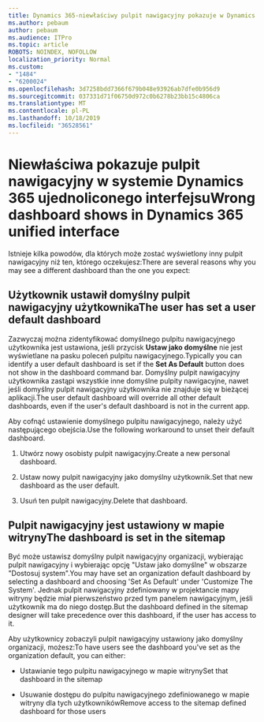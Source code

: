 ```yaml
---
title: Dynamics 365-niewłaściwy pulpit nawigacyjny pokazuje w Dynamics 365 Unified Interface
ms.author: pebaum
author: pebaum
ms.audience: ITPro
ms.topic: article
ROBOTS: NOINDEX, NOFOLLOW
localization_priority: Normal
ms.custom:
- "1484"
- "6200024"
ms.openlocfilehash: 3d7258bdd7366f679b048e93926ab7dfe0b956d9
ms.sourcegitcommit: 037331d71f06750d972c0b6278b23bb15c4806ca
ms.translationtype: MT
ms.contentlocale: pl-PL
ms.lasthandoff: 10/18/2019
ms.locfileid: "36528561"
---
```

# <a name="wrong-dashboard-shows-in-dynamics-365-unified-interface"></a><span data-ttu-id="ec45d-102">Niewłaściwa pokazuje pulpit nawigacyjny w systemie Dynamics 365 ujednoliconego interfejsu</span><span class="sxs-lookup"><span data-stu-id="ec45d-102">Wrong dashboard shows in Dynamics 365 unified interface</span></span>

<span data-ttu-id="ec45d-103">Istnieje kilka powodów, dla których może zostać wyświetlony inny pulpit nawigacyjny niż ten, którego oczekujesz:</span><span class="sxs-lookup"><span data-stu-id="ec45d-103">There are several reasons why you may see a different dashboard than the one you expect:</span></span>

## <a name="the-user-has-set-a-user-default-dashboard"></a><span data-ttu-id="ec45d-104">Użytkownik ustawił domyślny pulpit nawigacyjny użytkownika</span><span class="sxs-lookup"><span data-stu-id="ec45d-104">The user has set a user default dashboard</span></span> 

<span data-ttu-id="ec45d-105">Zazwyczaj można zidentyfikować domyślnego pulpitu nawigacyjnego użytkownika jest ustawiona, jeśli przycisk **Ustaw jako domyślne** nie jest wyświetlane na pasku poleceń pulpitu nawigacyjnego.</span><span class="sxs-lookup"><span data-stu-id="ec45d-105">Typically you can identify a user default dashboard is set if the **Set As Default** button does not show in the dashboard command bar.</span></span> <span data-ttu-id="ec45d-106">Domyślny pulpit nawigacyjny użytkownika zastąpi wszystkie inne domyślne pulpity nawigacyjne, nawet jeśli domyślny pulpit nawigacyjny użytkownika nie znajduje się w bieżącej aplikacji.</span><span class="sxs-lookup"><span data-stu-id="ec45d-106">The user default dashboard will override all other default dashboards, even if the user's default dashboard is not in the current app.</span></span>

<span data-ttu-id="ec45d-107">Aby cofnąć ustawienie domyślnego pulpitu nawigacyjnego, należy użyć następującego obejścia.</span><span class="sxs-lookup"><span data-stu-id="ec45d-107">Use the following workaround to unset their default dashboard.</span></span>

1. <span data-ttu-id="ec45d-108">Utwórz nowy osobisty pulpit nawigacyjny.</span><span class="sxs-lookup"><span data-stu-id="ec45d-108">Create a new personal dashboard.</span></span>

2. <span data-ttu-id="ec45d-109">Ustaw nowy pulpit nawigacyjny jako domyślny użytkownik.</span><span class="sxs-lookup"><span data-stu-id="ec45d-109">Set that new dashboard as the user default.</span></span>

3. <span data-ttu-id="ec45d-110">Usuń ten pulpit nawigacyjny.</span><span class="sxs-lookup"><span data-stu-id="ec45d-110">Delete that dashboard.</span></span>

## <a name="the-dashboard-is-set-in-the-sitemap"></a><span data-ttu-id="ec45d-111">Pulpit nawigacyjny jest ustawiony w mapie witryny</span><span class="sxs-lookup"><span data-stu-id="ec45d-111">The dashboard is set in the sitemap</span></span>

<span data-ttu-id="ec45d-112">Być może ustawisz domyślny pulpit nawigacyjny organizacji, wybierając pulpit nawigacyjny i wybierając opcję "Ustaw jako domyślne" w obszarze "Dostosuj system".</span><span class="sxs-lookup"><span data-stu-id="ec45d-112">You may have set an organization default dashboard by selecting a dashboard and choosing 'Set As Default' under 'Customize The System'.</span></span> <span data-ttu-id="ec45d-113">Jednak pulpit nawigacyjny zdefiniowany w projektancie mapy witryny będzie miał pierwszeństwo przed tym panelem nawigacyjnym, jeśli użytkownik ma do niego dostęp.</span><span class="sxs-lookup"><span data-stu-id="ec45d-113">But the dashboard defined in the sitemap designer will take precedence over this dashboard, if the user has access to it.</span></span>

<span data-ttu-id="ec45d-114">Aby użytkownicy zobaczyli pulpit nawigacyjny ustawiony jako domyślny organizacji, możesz:</span><span class="sxs-lookup"><span data-stu-id="ec45d-114">To have users see the dashboard you've set as the organization default, you can either:</span></span>

* <span data-ttu-id="ec45d-115">Ustawianie tego pulpitu nawigacyjnego w mapie witryny</span><span class="sxs-lookup"><span data-stu-id="ec45d-115">Set that dashboard in the sitemap</span></span>

* <span data-ttu-id="ec45d-116">Usuwanie dostępu do pulpitu nawigacyjnego zdefiniowanego w mapie witryny dla tych użytkowników</span><span class="sxs-lookup"><span data-stu-id="ec45d-116">Remove access to the sitemap defined dashboard for those users</span></span>
